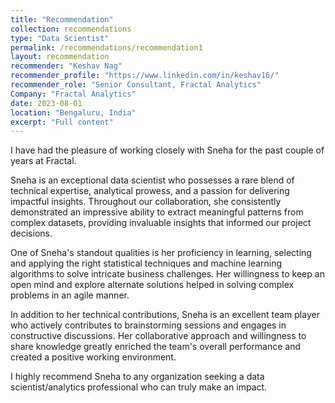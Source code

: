```yaml
---
title: "Recommendation"
collection: recommendations
type: "Data Scientist"
permalink: /recommendations/recommendation1
layout: recommendation
recommender: "Keshav Nag"
recommender_profile: "https://www.linkedin.com/in/keshav16/"
recommender_role: "Senior Consultant, Fractal Analytics"
Company: "Fractal Analytics"
date: 2023-08-01
location: "Bengaluru, India"
excerpt: "Full content"
---
```

I have had the pleasure of working closely with Sneha for the past couple of years at Fractal. 

Sneha is an exceptional data scientist who possesses a rare blend of technical expertise, analytical prowess, and a passion for delivering impactful insights. Throughout our collaboration, she consistently demonstrated an impressive ability to extract meaningful patterns from complex datasets, providing invaluable insights that informed our project decisions.

One of Sneha's standout qualities is her proficiency in learning, selecting and applying the right statistical techniques and machine learning algorithms to solve intricate business challenges. Her willingness to keep an open mind and explore alternate solutions helped in solving complex problems in an agile manner.

In addition to her technical contributions, Sneha is an excellent team player who actively contributes to brainstorming sessions and engages in constructive discussions. Her collaborative approach and willingness to share knowledge greatly enriched the team's overall performance and created a positive working environment.

I highly recommend Sneha to any organization seeking a data scientist/analytics professional who can truly make an impact.